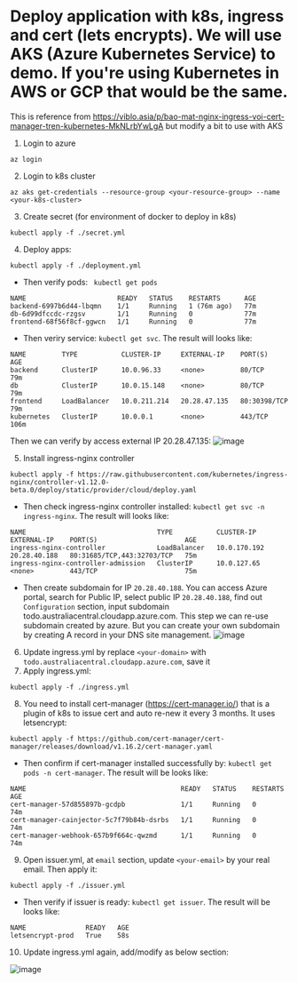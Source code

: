 # Deploy application with k8s, ingress and cert (lets encrypts). We will use AKS (Azure Kubernetes Service) to demo. If you're using Kubernetes in AWS or GCP that would be the same.
This is reference from https://viblo.asia/p/bao-mat-nginx-ingress-voi-cert-manager-tren-kubernetes-MkNLrbYwLgA but modify a bit to use with AKS

1. Login to azure
```
az login
```
2. Login to k8s cluster
```
az aks get-credentials --resource-group <your-resource-group> --name <your-k8s-cluster>
```

3. Create secret (for environment of docker to deploy in k8s)
```
kubectl apply -f ./secret.yml
```

4. Deploy apps:
```
kubectl apply -f ./deployment.yml 
```
- Then verify pods: ` kubectl get pods`
```
NAME                       READY   STATUS    RESTARTS      AGE
backend-6997b6d44-lbqmn    1/1     Running   1 (76m ago)   77m
db-6d99dfccdc-rzgsv        1/1     Running   0             77m
frontend-68f56f8cf-ggwcn   1/1     Running   0             77m
```

- Then veriry service: `kubectl get svc`. The result will looks like:
```
NAME         TYPE           CLUSTER-IP     EXTERNAL-IP    PORT(S)        AGE
backend      ClusterIP      10.0.96.33     <none>         80/TCP         79m
db           ClusterIP      10.0.15.148    <none>         80/TCP         79m
frontend     LoadBalancer   10.0.211.214   20.28.47.135   80:30398/TCP   79m
kubernetes   ClusterIP      10.0.0.1       <none>         443/TCP        106m
```
Then we can verify by access external IP 20.28.47.135:
![image](https://github.com/user-attachments/assets/d1f507a7-c2fd-435b-afd0-9b21581f8015)

5. Install ingress-nginx controller
```
kubectl apply -f https://raw.githubusercontent.com/kubernetes/ingress-nginx/controller-v1.12.0-beta.0/deploy/static/provider/cloud/deploy.yaml
```
- Then check ingress-nginx controller installed: `kubectl get svc -n ingress-nginx`. The result will looks like:
```
NAME                                 TYPE           CLUSTER-IP     EXTERNAL-IP    PORT(S)                      AGE
ingress-nginx-controller             LoadBalancer   10.0.170.192   20.28.40.188   80:31685/TCP,443:32703/TCP   75m
ingress-nginx-controller-admission   ClusterIP      10.0.127.65    <none>         443/TCP                      75m
```
- Then create subdomain for IP `20.28.40.188`. You can access Azure portal, search for Public IP, select public IP `20.28.40.188`, find out `Configuration` section, input subdomain todo.australiacentral.cloudapp.azure.com. This step we can re-use subdomain created by azure. But you can create your own subdomain by creating A record in your DNS site management.
![image](https://github.com/user-attachments/assets/4fc4f7bf-bb43-4725-a0c0-df67a5126c35)

6. Update ingress.yml by replace `<your-domain>` with `todo.australiacentral.cloudapp.azure.com`, save it
7. Apply ingress.yml:
```
kubectl apply -f ./ingress.yml
```

8. You need to install cert-manager (https://cert-manager.io/) that is a plugin of k8s to issue cert and auto re-new it every 3 months. It uses letsencrypt:
```
kubectl apply -f https://github.com/cert-manager/cert-manager/releases/download/v1.16.2/cert-manager.yaml
```
- Then confirm if cert-manager installed successfully by: `kubectl get pods -n cert-manager`. The result will be looks like:
```
NAME                                       READY   STATUS    RESTARTS   AGE
cert-manager-57d855897b-gcdpb              1/1     Running   0          74m
cert-manager-cainjector-5c7f79b84b-dsrbs   1/1     Running   0          74m
cert-manager-webhook-657b9f664c-qwzmd      1/1     Running   0          74m
```

9. Open issuer.yml, at `email` section, update `<your-email>` by your real email. Then apply it:
```
kubectl apply -f ./issuer.yml
```
- Then verify if issuer is ready: `kubectl get issuer`. The result will be looks like:
```
NAME               READY   AGE
letsencrypt-prod   True    58s
```

10. Update ingress.yml again, add/modify as below section:

![image](https://github.com/user-attachments/assets/a30e8637-189d-4146-af4e-37a86912ea1e)

